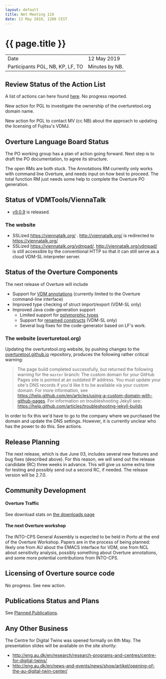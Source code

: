 ```yaml
---
layout: default
title: Net Meeting 119
date: 12 May 2019, 1200 CEST
---
```


<script src="https://code.jquery.com/jquery-1.11.1.min.js">
</script>
<script src="/javascripts/edit.js"></script>
<script>setEditButonNm();</script>

# {{ page.title }}

|||
|---|---|
| Date | 12 May 2019 |
| Participants PGL, NB, KP, LF, TO |   Minutes by NB. |

## Review Status of the Action List

A list of actions can here found [here](https://github.com/overturetool/overturetool.github.io/issues?q=is%3Aissue+is%3Aopen+label%3A%22action+net-meeting%22). No progress reported.

New action for PGL to investigate the ownership of the overturetool.org domain name.

New action for PGL to contact MV (cc NB) about the approach to updating the licensing of Fujitsu's VDMJ.

## Overture Language Board Status

The PO working group has a plan of action going forward. Next step is to draft the PO documentation, to agree its structure.

The open RMs are both stuck. The Annotations RM currently only works with command line Overture, and needs input on how best to proceed. The total function RM just needs some help to complete the Overture PO generation.

## Status of VDMTools/ViennaTalk

* [v9.0.9](https://github.com/vdmtools/vdmtools/releases/tag/v9.0.9) is released.

### The website
* SSLized https://viennatalk.org/ . http://viennatalk.org/ is redirected to https://viennatalk.org/
* SSLized https://viennatalk.org/vdmpad/. http://viennatalk.org/vdmpad/ is still accessible by the conventional HTTP so that it can still serve as a cloud VDM-SL interpreter server.

##  Status of the Overture Components

The next release of Overture will include

* Support for [VDM annotations](https://github.com/overturetool/language/issues/46) (currently limited to the Overture command-line interface)
* Improved type checking of struct import/export (VDM-SL only)
* Improved Java code-generation support
  - Limited support for [polymorphic types](https://github.com/overturetool/overture/issues/691)
  - Support for [renamed constructs](https://github.com/overturetool/overture/issues/690) (VDM-SL only)
  - Several bug fixes for the code-generator based on LF's work.

### The website (overturetool.org)

Updating the overturetool.org website, by pushing changes to the [overturetool.github.io](https://github.com/overturetool/overturetool.github.io) repository, produces the following rather critical warning:

> The page build completed successfully, but returned the following warning for the `master` branch:
> The custom domain for your GitHub Pages site is pointed at an outdated
> IP address. You must update your site's DNS records if you'd like it
> to be available via your custom domain. For more information, see
> https://help.github.com/en/articles/using-a-custom-domain-with-github-pages.
> For information on troubleshooting Jekyll see:
>  https://help.github.com/articles/troubleshooting-jekyll-builds

In order to fix this we'd have to go to the company where we purchased the domain and update the DNS settings. However, it is currently unclear who has the power to do this. See actions.

##  Release Planning

The next release, which is due June 03, includes several new features and bug fixes (described above). For this reason, we will send out the release candidate (RC) three weeks in advance. This will give us some extra time for testing and possibly send out a second RC, if needed. The release version will be 2.7.0.

##  Community Development

#### Overture Traffic

See download stats on [the downloads page](https://overturetool.org/download/)

#### The next Overture workshop

The INTO-CPS General Assembly is expected to be held in Porto at the end of the Overture Workshop. Papers are in the process of being planned: likely one from AU about the EMACS interface for VDM, one from NCL about sensitivity analysis, possibly something about Overture annotations, and some more potential contributions from INTO-CPS.

##  Licensing of Overture source code

No progress. See new action.

##  Publications Status and Plans

See [Planned Publications](https://overturetool.org/publications/PlannedPublications.html).

##  Any Other Business

The Centre for Digital Twins was opened formally on 6th May. The presentation slides will be available on the site shortly:

* http://eng.au.dk/en/research/research-programs-and-centres/centre-for-digital-twins/
* http://eng.au.dk/en/news-and-events/news/show/artikel/opening-of-the-au-digital-twin-center/

<div id="edit_page_div"></div>





